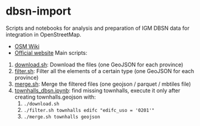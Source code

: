 # dbsn-import

Scripts and notebooks for analysis and preparation of IGM DBSN data for integration in OpenStreetMap.

* [OSM Wiki](https://wiki.openstreetmap.org/wiki/Italy/DBSN)
* [Official website](https://www.igmi.org/it/dbsn-database-di-sintesi-nazionale)
Main scripts:
1. [download.sh](./download.sh): Download the files (one GeoJSON for each province)
2. [filter.sh](./filter.sh): Filter all the elements of a certain type (one GeoJSON for each province)
3. [merge.sh](./merge.sh): Merge the filtered files (one geojson / parquet / mbtiles file)
4. [townhalls_dbsn.ipynb](./notebooks/townhalls_dbsn.ipynb): find missing townhalls, execute it only after creating townhalls.geojson with:
    1. `./download.sh`
    2. `./filter.sh townhalls edifc "edifc_uso = '0201'"`
    3. `./merge.sh townhalls geojson`
